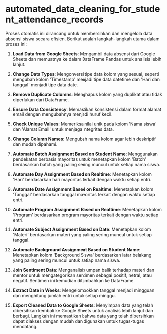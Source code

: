 # automated_data_cleaning_for_student_attendance_records

Proses otomatis ini dirancang untuk membersihkan dan mengelola data absensi siswa secara efisien. Berikut adalah langkah-langkah utama dalam proses ini:

1. **Load Data from Google Sheets**: Mengambil data absensi dari Google Sheets dan memuatnya ke dalam DataFrame Pandas untuk analisis lebih lanjut.

2. **Change Data Types**: Mengonversi tipe data kolom yang sesuai, seperti mengubah kolom 'Timestamp' menjadi tipe data datetime dan 'Hari dan tanggal' menjadi tipe data date.

3. **Remove Duplicate Columns**: Menghapus kolom yang duplikat atau tidak diperlukan dari DataFrame.

4. **Ensure Data Consistency**: Memastikan konsistensi dalam format alamat email dengan mengubahnya menjadi huruf kecil.

5. **Check Unique Values**: Memeriksa nilai unik pada kolom 'Nama siswa' dan 'Alamat Email' untuk menjaga integritas data.

6. **Change Column Names**: Mengubah nama kolom agar lebih deskriptif dan mudah dipahami.

7. **Automate Batch Assignment Based on Student Name**: Menggunakan pendekatan berbasis mayoritas untuk menetapkan kolom 'Batch' berdasarkan batch yang paling sering muncul untuk setiap nama siswa.

8. **Automate Day Assignment Based on Realtime**: Menetapkan kolom 'Hari' berdasarkan hari mayoritas terkait dengan waktu setiap entri.

9. **Automate Date Assignment Based on Realtime**: Menetapkan kolom 'Tanggal' berdasarkan tanggal mayoritas terkait dengan waktu setiap entri.

10. **Automate Program Assignment Based on Realtime**: Menetapkan kolom 'Program' berdasarkan program mayoritas terkait dengan waktu setiap entri.

11. **Automate Subject Assignment Based on Date**: Menetapkan kolom 'Materi' berdasarkan materi yang paling sering muncul untuk setiap tanggal.

12. **Automate Background Assignment Based on Student Name**: Menetapkan kolom 'Background Siswa' berdasarkan latar belakang yang paling sering muncul untuk setiap nama siswa.

13. **Join Sentiment Data**: Menganalisis umpan balik terhadap materi dan mentor untuk mengategorikan sentimen sebagai positif, netral, atau negatif. Sentimen ini kemudian ditambahkan ke DataFrame.

14. **Extract Date in Weeks**: Mengelompokkan tanggal menjadi mingguan dan menghitung jumlah entri untuk setiap minggu.

15. **Export Cleaned Data to Google Sheets**: Menyimpan data yang telah dibersihkan kembali ke Google Sheets untuk analisis lebih lanjut dan berbagi. Langkah ini memastikan bahwa data yang telah dibersihkan dapat diakses dengan mudah dan digunakan untuk tugas-tugas mendatang.
